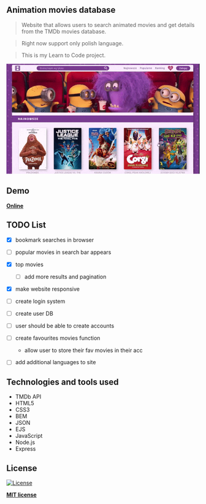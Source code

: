 
## Animation movies database

> Website that allows users to search animated movies and get details from the TMDb movies database.

> Right now support only polish language.

> This is my Learn to Code project.

![Screencast](demo.gif)

## Demo

**[Online](https://baza-bajek.herokuapp.com/)**

## TODO List

- [x] bookmark searches in browser
- [ ] popular movies in search bar appears
- [x] top movies
  - [ ] add more results and pagination
- [x] make website responsive
- [ ] create login system
- [ ] create user DB
- [ ] user should be able to create accounts
- [ ] create favourites movies function
  - allow user to store their fav movies in their acc
- [ ] add additional languages to site


## Technologies and tools used

* TMDb API
* HTML5
* CSS3
* BEM
* JSON
* EJS
* JavaScript
* Node.js
* Express

## License

[![License](http://img.shields.io/:license-mit-blue.svg?style=flat-square)](http://badges.mit-license.org)

**[MIT license](http://opensource.org/licenses/mit-license.php)**



